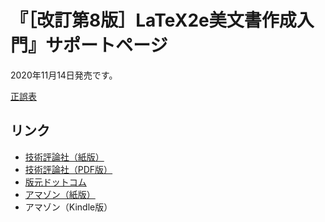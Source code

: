 # 『［改訂第8版］LaTeX2e美文書作成入門』サポートページ

2020年11月14日発売です。

[正誤表](Errata.md)

## リンク

* [技術評論社（紙版）](https://gihyo.jp/book/2020/978-4-297-11712-2)
* [技術評論社（PDF版）](https://gihyo.jp/dp/ebook/2020/978-4-297-11713-9)
* [版元ドットコム](https://www.hanmoto.com/bd/isbn/9784297117122)
* [アマゾン（紙版）](https://www.amazon.co.jp/dp/4297117126)
* アマゾン（Kindle版）

